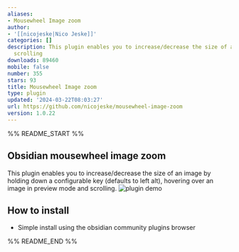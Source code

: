 ```yaml
---
aliases:
- Mousewheel Image zoom
author:
- '[[nicojeske|Nico Jeske]]'
categories: []
description: This plugin enables you to increase/decrease the size of an image by
  scrolling
downloads: 89460
mobile: false
number: 355
stars: 93
title: Mousewheel Image zoom
type: plugin
updated: '2024-03-22T08:03:27'
url: https://github.com/nicojeske/mousewheel-image-zoom
version: 1.0.22
---
```


%% README_START %%

## Obsidian mousewheel image zoom

This plugin enables you to increase/decrease the size of an image by holding down a configurable key (defaults to 
left alt), hovering over an image in preview mode and scrolling.
![plugin demo](https://raw.githubusercontent.com/nicojeske/mousewheel-image-zoom/master/Animation.gif)

## How to install
- Simple install using the obsidian community plugins browser


%% README_END %%